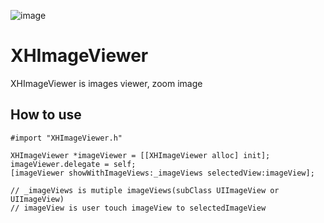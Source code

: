 ![image](https://github.com/JackTeam/XHImageViewer/raw/master/Screenshots/XHImageViewer.gif)

XHImageViewer
=============

XHImageViewer is images viewer, zoom image
## How to use ##
```objc
#import "XHImageViewer.h"    

XHImageViewer *imageViewer = [[XHImageViewer alloc] init];
imageViewer.delegate = self;
[imageViewer showWithImageViews:_imageViews selectedView:imageView];

// _imageViews is mutiple imageViews(subClass UIImageView or UIImageView)
// imageView is user touch imageView to selectedImageView
```

